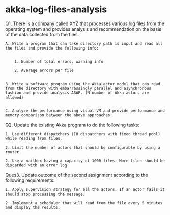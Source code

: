 # akka-log-files-analysis

Q1. There is a company called XYZ that processes various log files from the operating system and provides analysis and recommendation on the basis of the data collected from the files. 


	A. Write a program that can take directory path is input and read all the files and provide the following info:


		1. Number of total errors, warning info

		2. Average errors per file


	B. Write a software program using the Akka actor model that can read from the directory with embarrassingly parallel and asynchronous fashion and provide analysis ASAP. (N number of Akka actors are allowed)


	C. Analyze the performance using visual VM and provide performance and memory comparison between the above approaches. 


Q2. Update the existing Akka program to do the following tasks:


    1. Use different dispatchers (IO dispatchers with fixed thread pool) while reading from files. 

    2. Limit the number of actors that should be configurable by using a router.

    2. Use a mailbox having a capacity of 1000 files. More files should be discarded with an error log.

Ques3. Update outcome of the second assignment according to the following requirements:

    1. Apply supervision strategy for all the actors. If an actor fails it should stop processing the message.

    2. Implement a scheduler that will read from the file every 5 minutes and display the results. 

